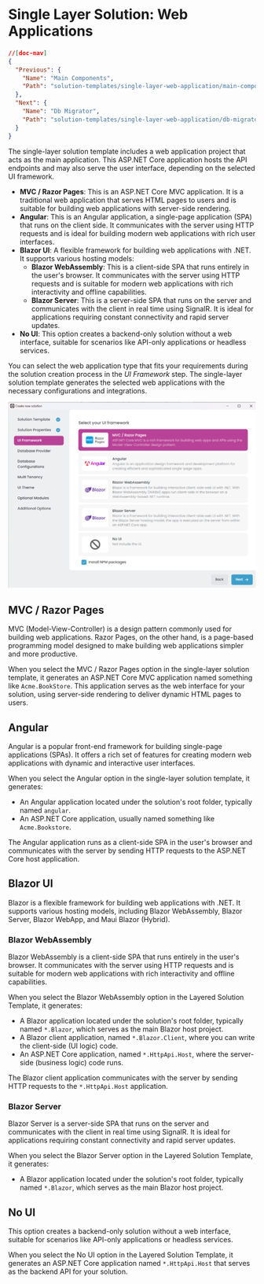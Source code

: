 # Single Layer Solution: Web Applications

````json
//[doc-nav]
{
  "Previous": {
    "Name": "Main Components",
    "Path": "solution-templates/single-layer-web-application/main-components"
  },
  "Next": {
    "Name": "Db Migrator",
    "Path": "solution-templates/single-layer-web-application/db-migrator"
  }
}
````

The single-layer solution template includes a web application project that acts as the main application. This ASP.NET Core application hosts the API endpoints and may also serve the user interface, depending on the selected UI framework.  

- **MVC / Razor Pages**: This is an ASP.NET Core MVC application. It is a traditional web application that serves HTML pages to users and is suitable for building web applications with server-side rendering.  
- **Angular**: This is an Angular application, a single-page application (SPA) that runs on the client side. It communicates with the server using HTTP requests and is ideal for building modern web applications with rich user interfaces.  
- **Blazor UI**: A flexible framework for building web applications with .NET. It supports various hosting models:
  - **Blazor WebAssembly**: This is a client-side SPA that runs entirely in the user's browser. It communicates with the server using HTTP requests and is suitable for modern web applications with rich interactivity and offline capabilities.  
  - **Blazor Server**: This is a server-side SPA that runs on the server and communicates with the client in real time using SignalR. It is ideal for applications requiring constant connectivity and rapid server updates.   
- **No UI**: This option creates a backend-only solution without a web interface, suitable for scenarios like API-only applications or headless services. 

You can select the web application type that fits your requirements during the solution creation process in the *UI Framework* step. The single-layer solution template generates the selected web applications with the necessary configurations and integrations.

![Web Applications](images/web-applications.png)

## MVC / Razor Pages

MVC (Model-View-Controller) is a design pattern commonly used for building web applications. Razor Pages, on the other hand, is a page-based programming model designed to make building web applications simpler and more productive.  

When you select the MVC / Razor Pages option in the single-layer solution template, it generates an ASP.NET Core MVC application named something like `Acme.BookStore`. This application serves as the web interface for your solution, using server-side rendering to deliver dynamic HTML pages to users.

## Angular

Angular is a popular front-end framework for building single-page applications (SPAs). It offers a rich set of features for creating modern web applications with dynamic and interactive user interfaces.

When you select the Angular option in the single-layer solution template, it generates:  
- An Angular application located under the solution's root folder, typically named `angular`.  
- An ASP.NET Core application, usually named something like `Acme.Bookstore`.

The Angular application runs as a client-side SPA in the user's browser and communicates with the server by sending HTTP requests to the ASP.NET Core host application.

## Blazor UI

Blazor is a flexible framework for building web applications with .NET. It supports various hosting models, including Blazor WebAssembly, Blazor Server, Blazor WebApp, and Maui Blazor (Hybrid).

### Blazor WebAssembly

Blazor WebAssembly is a client-side SPA that runs entirely in the user's browser. It communicates with the server using HTTP requests and is suitable for modern web applications with rich interactivity and offline capabilities.

When you select the Blazor WebAssembly option in the Layered Solution Template, it generates:  
- A Blazor application located under the solution's root folder, typically named `*.Blazor`, which serves as the main Blazor host project.
- A Blazor client application, named `*.Blazor.Client`, where you can write the client-side (UI logic) code.  
- An ASP.NET Core application, named `*.HttpApi.Host`, where the server-side (business logic) code runs.  

The Blazor client application communicates with the server by sending HTTP requests to the `*.HttpApi.Host` application.

### Blazor Server

Blazor Server is a server-side SPA that runs on the server and communicates with the client in real time using SignalR. It is ideal for applications requiring constant connectivity and rapid server updates.

When you select the Blazor Server option in the Layered Solution Template, it generates:  
- A Blazor application located under the solution's root folder, typically named `*.Blazor`, which serves as the main Blazor host project.  

## No UI

This option creates a backend-only solution without a web interface, suitable for scenarios like API-only applications or headless services.  

When you select the No UI option in the Layered Solution Template, it generates an ASP.NET Core application named `*.HttpApi.Host` that serves as the backend API for your solution.
